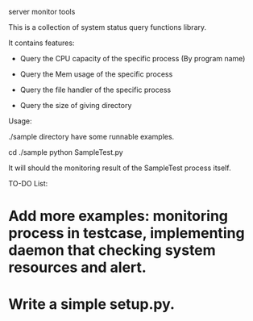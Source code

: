 server monitor tools

This is a collection of system status query functions library.

It contains features:

 * Query the CPU capacity of the specific process (By program name)
 
 * Query the Mem usage of the specific process
 
 * Query the file handler of the specific process

 * Query the size of giving directory


Usage:

./sample directory have some runnable examples.

cd ./sample
python SampleTest.py


It will should the monitoring result of the SampleTest process itself.

TO-DO List:
# Add more examples: monitoring process in testcase, implementing daemon that checking system resources and alert. 
# Write a simple setup.py.
